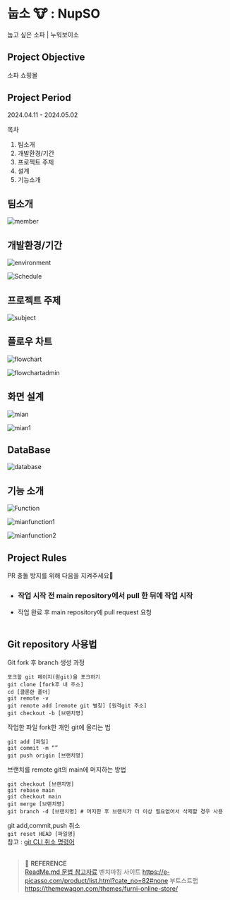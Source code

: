# 눕소 🐮 : NupSO
눕고 싶은 소파 | 누워보이소


## Project Objective
소파 쇼핑몰 <br>

## Project Period
2024.04.11 - 2024.05.02


목차
1. 팀소개
2. 개발환경/기간
3. 프로젝트 주제
4. 설계
5. 기능소개

<h2>팀소개</h2>

![member](https://github.com/hongsoonho0723/NupSO_EC/assets/126222435/83f48be0-dc59-4650-a364-aedc58bb9b1b)

<h2>개발환경/기간</h2>

![environment](https://github.com/hongsoonho0723/NupSO_EC/assets/126222435/972dc5f9-6518-4c0e-8621-8bf757f2a8cd)

![Schedule](https://github.com/hongsoonho0723/NupSO_EC/assets/126222435/7f49e730-f91f-4d37-aa3b-2682298b0ed0)
<h2>프로젝트 주제</h2>

![subject](https://github.com/hongsoonho0723/NupSO_EC/assets/126222435/68dcc2f1-a3c9-49bc-acc8-47c4a6c9ac5f)
<h2>플로우 차트</h2>

![flowchart](https://github.com/hongsoonho0723/NupSO_EC/assets/126222435/7533e0a9-8cf0-4123-b3ec-b365205d1d59)

![flowchartadmin](https://github.com/hongsoonho0723/NupSO_EC/assets/126222435/f674460a-6754-4cc7-a376-55cd0ade69cb)
<h2>화면 설계</h2>

![mian](https://github.com/hongsoonho0723/NupSO_EC/assets/126222435/8328a0ea-ff05-4970-a3a0-9cab37b700cf)

![mian1](https://github.com/hongsoonho0723/NupSO_EC/assets/126222435/2643c9d7-8fd2-4790-8495-54b847fda9a0)

<h2>DataBase</h2>

![database](https://github.com/hongsoonho0723/NupSO_EC/assets/126222435/55a4a404-08ff-47b1-9974-576319d96d18)
<h2>기능 소개</h2>

![Function](https://github.com/hongsoonho0723/NupSO_EC/assets/126222435/b22a679d-7ae6-49c3-b935-d0660ad4575b)

![mianfunction1](https://github.com/hongsoonho0723/NupSO_EC/assets/126222435/358f5ec1-be5b-4ff9-ae04-c0c735565c6a)

![mianfunction2](https://github.com/hongsoonho0723/NupSO_EC/assets/126222435/8d4fdf55-39e4-4400-b1dc-e2aa6553504d)

## Project Rules
PR 충돌 방지를 위해 다음을 지켜주세요🙂
- ### <b>작업 시작 전 main repository에서 pull 한 뒤에 작업 시작</b>
- 작업 완료 후 main repository에 pull request 요청
  <br><br>

## Git repository 사용법
Git fork 후 branch 생성 과정
``` 
포크할 git 페이지(원git)을 포크하기
git clone [fork후 내 주소]
cd [클론한 폴더]
git remote -v
git remote add [remote git 별칭] [원격git 주소]
git checkout -b [브랜치명]
```

작업한 파일 fork한 개인 git에 올리는 법
```
git add [파일]
git commit -m “”
git push origin [브랜치명]
```

브랜치를 remote git의 main에 머지하는 방법
```
git checkout [브랜치명]
git rebase main
git checkout main
git merge [브랜치명]
git branch -d [브랜치명] # 머지한 후 브랜치가 더 이상 필요없어서 삭제할 경우 사용
```

git add,commit,push 취소<br>
`git reset HEAD [파일명]`<br>
참고 : [git CLI 취소 명령어](https://gmlwjd9405.github.io/2018/05/25/git-add-cancle.html)
<br><br>

> :bookmark: **REFERENCE** <br>
[ReadMe.md 문법 참고자료](https://gist.github.com/ihoneymon/652be052a0727ad59601)
벤치마킹 사이트
https://e-picasso.com/product/list.html?cate_no=82#none
부트스트랩
https://themewagon.com/themes/furni-online-store/
